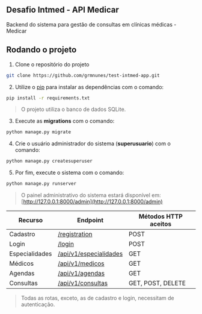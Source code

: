 ## Desafio Intmed - API Medicar
Backend do sistema para gestão de consultas em clínicas médicas - Medicar

## Rodando o projeto

1. Clone o repositório do projeto

```bash
git clone https://github.com/grmnunes/test-intmed-app.git
```

2. Utilize o [pip](https://pip.pypa.io/en/stable/) para instalar as dependências com o comando: 
```bash
pip install -r requirements.txt
```
> O projeto utiliza o banco de dados SQLite.

3. Execute as **migrations** com o comando: 

```bash
python manage.py migrate
```

4. Crie o usuário administrador do sistema (**superusuario**) com o comando: 

```bash
python manage.py createsuperuser
```

5. Por fim, execute o sistema com o comando: 

```bash
python manage.py runserver
```
> O painel administrativo do sistema estará disponível em: [http://127.0.0.1:8000/admin](http://127.0.0.1:8000/admin)


Recurso   | Endpoint | Métodos HTTP aceitos
--------- | ---------|-----------
Cadastro | [/registration](http://127.0.0.1:8000/rest-auth/registration/)| POST
Login | [/login](http://127.0.0.1:8000/rest-auth/login/)|POST
Especialidades| [/api/v1/especialidades](http://127.0.0.1:8000/api/v1/especialidades)| GET
Médicos| [/api/v1/medicos](http://127.0.0.1:8000/api/v1/medicos)|GET
Agendas| [/api/v1/agendas](http://127.0.0.1:8000/api/v1/medicos)|GET
Consultas| [/api/v1/consultas](http://127.0.0.1:8000/api/v1/consultas)|GET, POST, DELETE

> Todas as rotas, exceto, as de cadastro e login, necessitam de autenticação.
